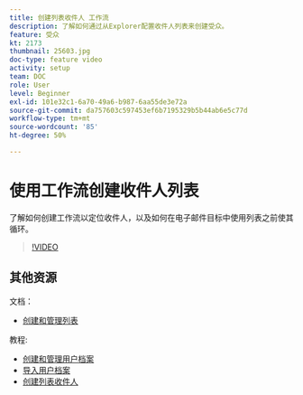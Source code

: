 ```yaml
---
title: 创建列表收件人 工作流
description: 了解如何通过从Explorer配置收件人列表来创建受众。
feature: 受众
kt: 2173
thumbnail: 25603.jpg
doc-type: feature video
activity: setup
team: DOC
role: User
level: Beginner
exl-id: 101e32c1-6a70-49a6-b987-6aa55de3e72a
source-git-commit: da757603c597453ef6b7195329b5b44ab6e5c77d
workflow-type: tm+mt
source-wordcount: '85'
ht-degree: 50%

---
```


# 使用工作流创建收件人列表

了解如何创建工作流以定位收件人，以及如何在电子邮件目标中使用列表之前使其循环。

>[!VIDEO](https://video.tv.adobe.com/v/25603?quality=12)

## 其他资源

文档：

* [创建和管理列表](https://docs.adobe.com/content/help/zh-Hans/campaign-classic/using/getting-started/profile-management/creating-and-managing-lists.html)

教程:

* [创建和管理用户档案](/help/profile-management/create-and-manage-profiles.md)
* [导入用户档案](/help/data-management/importing-profiles.md)
* [创建列表收件人](/help/profile-management/creating-a-list-of-recipients.md)
